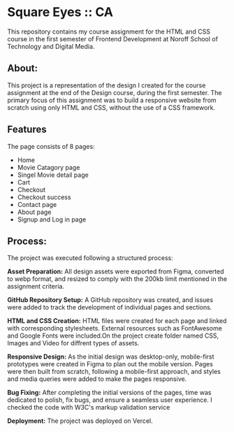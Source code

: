 # Square Eyes :: CA
This repository contains my course assignment for the HTML and CSS course in the first semester of Frontend Development at Noroff School of Technology and Digital Media.

## About:

This project is a representation of the design I created for the course assignment at the end of the Design course, during the first semester. The primary focus of this assignment was to build a responsive website from scratch using only HTML and CSS, without the use of a CSS framework.

## Features
The page consists of 8 pages:
  * Home
  * Movie Catagory page
  * Singel Movie detail page
  * Cart
  * Checkout
  * Checkout success
  * Contact page
  * About page
  * Signup and Log in page

## Process:
The project was executed following a structured process:

**Asset Preparation:** All design assets were exported from Figma, converted to webp format, and resized to comply with the 200kb limit mentioned in the assignment criteria.

**GitHub Repository Setup:** A GitHub repository was created, and issues were added to track the development of individual pages and sections.

**HTML and CSS Creation:** HTML files were created for each page and linked with corresponding stylesheets. External resources such as FontAwesome and Google Fonts were included.On the project create folder named CSS, Images and Video for diffrent types of assets.

**Responsive Design:** As the initial design was desktop-only, mobile-first prototypes were created in Figma to plan out the mobile version. Pages were then built from scratch, following a mobile-first approach, and styles and media queries were added to make the pages responsive.

**Bug Fixing:** After completing the initial versions of the pages, time was dedicated to polish, fix bugs, and ensure a seamless user experience. I checked the code with W3C's markup validation service

**Deployment:** The project was deployed on Vercel.

